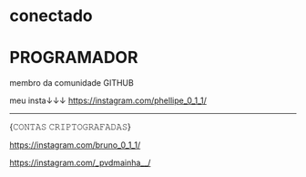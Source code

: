 # conectado
# PROGRAMADOR
 
membro da comunidade GITHUB

meu insta↓↓↓
https://instagram.com/phellipe_0_1_1/
______________________________________


{𝙲𝙾𝙽𝚃𝙰𝚂 𝙲𝚁𝙸𝙿𝚃𝙾𝙶𝚁𝙰𝙵𝙰𝙳𝙰𝚂}

https://instagram.com/bruno_0_1_1/

https://instagram.com/_pvdmainha__/

  
